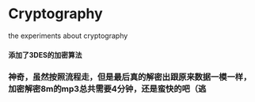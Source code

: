 # Cryptography
the experiments about cryptography

####  添加了3DES的加密算法

###  神奇，虽然按照流程走，但是最后真的解密出跟原来数据一模一样，加密解密8m的mp3总共需要4分钟，还是蛮快的吧（逃
